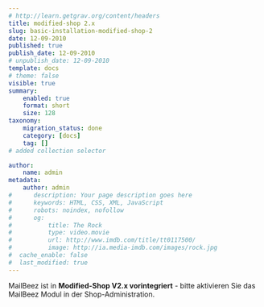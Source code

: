```yaml
---
# http://learn.getgrav.org/content/headers
title: modified-shop 2.x
slug: basic-installation-modified-shop-2
date: 12-09-2010
published: true
publish_date: 12-09-2010
# unpublish_date: 12-09-2010
template: docs
# theme: false
visible: true
summary:
    enabled: true
    format: short
    size: 128
taxonomy:
    migration_status: done
    category: [docs]
    tag: []
# added collection selector

author:
    name: admin
metadata:
    author: admin
#      description: Your page description goes here
#      keywords: HTML, CSS, XML, JavaScript
#      robots: noindex, nofollow
#      og:
#          title: The Rock
#          type: video.movie
#          url: http://www.imdb.com/title/tt0117500/
#          image: http://ia.media-imdb.com/images/rock.jpg
#  cache_enable: false
#  last_modified: true
---
```


MailBeez ist in **Modified-Shop V2.x vorintegriert** - bitte aktivieren Sie das MailBeez Modul in der Shop-Administration.
